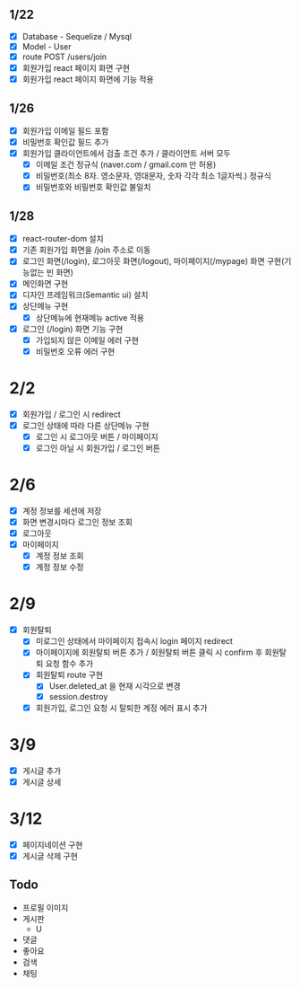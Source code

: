 ## 1/22
- [x] Database - Sequelize / Mysql
- [x] Model - User
- [x] route POST /users/join
- [x] 회원가입 react 페이지 화면 구현
- [x] 회원가입 react 페이지 화면에 기능 적용

## 1/26
- [x] 회원가입 이메일 필드 포함
- [x] 비밀번호 확인값 필드 추가
- [x] 회원가입 클라이언트에서 검출 조건 추가 / 클라이언트 서버 모두
	- [x] 이메일 조건 정규식 (naver.com / gmail.com 만 허용)
	- [x] 비밀번호(최소 8자. 영소문자, 영대문자, 숫자 각각 최소 1글자씩.) 정규식
	- [x] 비밀번호와 비밀번호 확인값 불일치

## 1/28
- [x] react-router-dom 설치
- [x] 기존 회원가입 화면을 /join 주소로 이동
- [x] 로그인 화면(/login), 로그아웃 화면(/logout), 마이페이지(/mypage) 화면 구현(기능없는 빈 화면)
- [x] 메인화면 구현
- [x] 디자인 프레임워크(Semantic ui) 설치
- [x] 상단메뉴 구현
	- [x] 상단메뉴에 현재메뉴 active 적용
- [x] 로그인 (/login) 화면 기능 구현
	- [x] 가입되지 않은 이메일 에러 구현
	- [x] 비밀번호 오류 에러 구현

# 2/2
- [x] 회원가입 / 로그인 시 redirect
- [x] 로그인 상태에 따라 다른 상단메뉴 구현
	- [x] 로그인 시 로그아웃 버튼 / 마이페이지
	- [x] 로그인 아닐 시 회원가입 / 로그인 버튼

# 2/6
- [x] 계정 정보를 세션에 저장
- [x] 화면 변경시마다 로그인 정보 조회
- [x] 로그아웃
- [x] 마이페이지
	- [x] 계정 정보 조회
	- [x] 계정 정보 수정

# 2/9
- [x] 회원탈퇴
	- [x] 미로그인 상태에서 마이페이지 접속시 login 페이지 redirect
	- [x] 마이페이지에 회원탈퇴 버튼 추가 / 회원탈퇴 버튼 클릭 시 confirm 후 회원탈퇴 요청 함수 추가
	- [x] 회원탈퇴 route 구현
		- [x] User.deleted_at 을 현재 시각으로 변경
		- [x] session.destroy
	- [x] 회원가입, 로그인 요청 시 탈퇴한 계정 에러 표시 추가

# 3/9
- [x] 게시글 추가
- [x] 게시글 상세

# 3/12
- [x] 페이지네이션 구현
- [x] 게시글 삭제 구현

## Todo
- 프로필 이미지
- 게시판
	- U
- 댓글
- 좋아요
- 검색
- 채팅